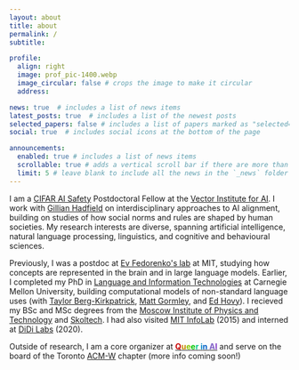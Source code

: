 ```yaml
---
layout: about
title: about
permalink: /
subtitle: 

profile:
  align: right
  image: prof_pic-1400.webp
  image_circular: false # crops the image to make it circular
  address: 

news: true  # includes a list of news items
latest_posts: true  # includes a list of the newest posts
selected_papers: false # includes a list of papers marked as "selected={true}"
social: true  # includes social icons at the bottom of the page

announcements:
  enabled: true # includes a list of news items
  scrollable: true # adds a vertical scroll bar if there are more than 3 news items
  limit: 5 # leave blank to include all the news in the `_news` folder
---
```


I am a [CIFAR AI Safety](https://cifar.ca/ai/caisi/) Postdoctoral Fellow at the [Vector Institute for AI](https://vectorinstitute.ai/). I work with [Gillian Hadfield](https://gillianhadfield.org/) on interdisciplinary approaches to AI alignment, building on studies of how social norms and rules are shaped by human societies. My research interests are diverse, spanning artificial intelligence, natural language processing, linguistics, and cognitive and behavioural sciences.

<!-- Maria earned her PhD from the Language Technologies Institute (School of Computer Science) at Carnegie Mellon University. Her dissertation work focused on computational modelling of non-standard language uses and the evolution of language norms. Following that, Maria held a postdoctoral appointment at MIT, where she used methods from cognitive neuroscience and NeuroAI to study how conceptual meaning is represented in the brain and in large language models. In her current position as a CIFAR AI Safety Postdoctoral Fellow, Maria collaborates with Prof. Gillian Hadfield on developing interdisciplinary approaches to AI alignment, focusing on how multi-agent interaction can help normative reasoning emerge in large language models. -->

Previously, I was a postdoc at [Ev Fedorenko's lab](https://evlab.mit.edu/) at MIT, studying how concepts are represented in the brain and in large language models. Earlier, I completed my PhD in [Language and Information Technologies](http://www.lti.cs.cmu.edu/) at Carnegie Mellon University, building computational models of non-standard language uses (with [Taylor Berg-Kirkpatrick](http://icebergnlp.github.io/), [Matt Gormley](http://www.cs.cmu.edu/~mgormley/), and [Ed Hovy](http://www.cs.cmu.edu/~hovy/)).
I recieved my BSc and MSc degrees from the [Moscow Institute of Physics and Technology](https://eng.mipt.ru/) and [Skoltech](https://new.skoltech.ru/en/). I had also visited [MIT InfoLab](https://groups.csail.mit.edu/infolab/) (2015) and interned at [DiDi Labs](https://www.didiglobal.com/science/ailabs) (2020).

<!-- [<b><span style="color:#C70000">Q</span><span style="color:#C78500">u</span><span style="color:#85C700">e</span><span style="color:#00C700">e</span><span style="color:#00C785">r</span> <span style="color:#0085C7">i</span><span style="color:#0000C7">n</span> <span style="color:#8500C7">A</span><span style="color:#C70085">I</span></b>] -->

Outside of research, I am a core organizer at [<b><span style="color:#C70000">Q</span><span style="color:#C78500">u</span><span style="color:#85C700">e</span><span style="color:#00C700">e</span><span style="color:#00C785">r</span> <span style="color:#0085C7">i</span><span style="color:#0060C7">n</span> <span style="color:#8060C7">A</span><span style="color:#8540C7">I</span></b>](https://www.queerinai.com/) and serve on the board of the Toronto [ACM-W](https://women.acm.org/) chapter (more info coming soon!)